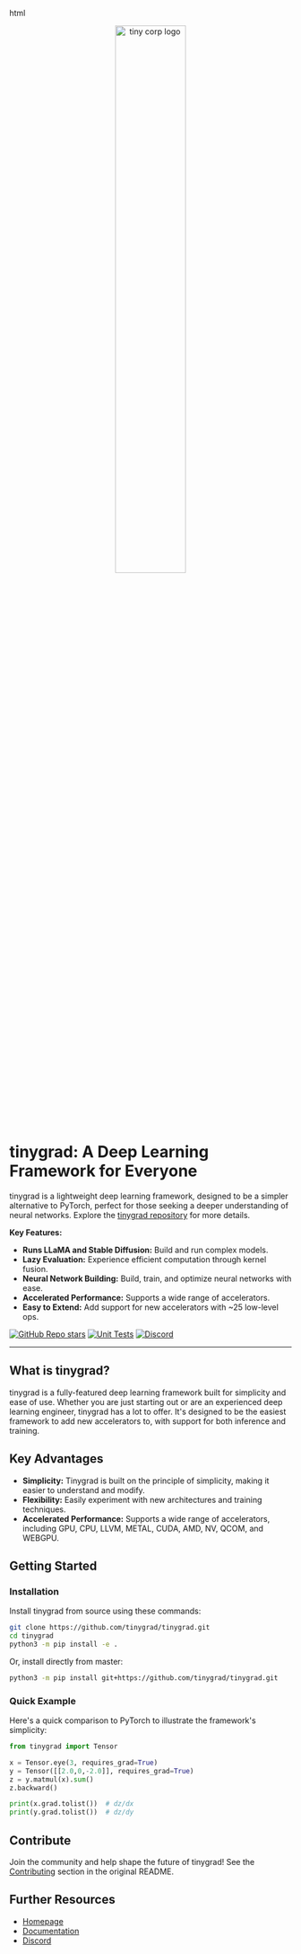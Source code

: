 html
<div align="center">

<picture>
  <source media="(prefers-color-scheme: light)" srcset="/docs/logo_tiny_light.svg">
  <img alt="tiny corp logo" src="/docs/logo_tiny_dark.svg" width="50%" height="50%">
</picture>

</div>

# tinygrad: A Deep Learning Framework for Everyone

tinygrad is a lightweight deep learning framework, designed to be a simpler alternative to PyTorch, perfect for those seeking a deeper understanding of neural networks. Explore the [tinygrad repository](https://github.com/tinygrad/tinygrad) for more details.

**Key Features:**

*   **Runs LLaMA and Stable Diffusion:** Build and run complex models.
*   **Lazy Evaluation:** Experience efficient computation through kernel fusion.
*   **Neural Network Building:** Build, train, and optimize neural networks with ease.
*   **Accelerated Performance:** Supports a wide range of accelerators.
*   **Easy to Extend:** Add support for new accelerators with ~25 low-level ops.

[![GitHub Repo stars](https://img.shields.io/github/stars/tinygrad/tinygrad)](https://github.com/tinygrad/tinygrad/stargazers)
[![Unit Tests](https://github.com/tinygrad/tinygrad/actions/workflows/test.yml/badge.svg)](https://github.com/tinygrad/tinygrad/actions/workflows/test.yml)
[![Discord](https://img.shields.io/discord/1068976834382925865)](https://discord.gg/ZjZadyC7PK)

---

## What is tinygrad?

tinygrad is a fully-featured deep learning framework built for simplicity and ease of use. Whether you are just starting out or are an experienced deep learning engineer, tinygrad has a lot to offer. It's designed to be the easiest framework to add new accelerators to, with support for both inference and training.

## Key Advantages

*   **Simplicity:** Tinygrad is built on the principle of simplicity, making it easier to understand and modify.
*   **Flexibility:** Easily experiment with new architectures and training techniques.
*   **Accelerated Performance:** Supports a wide range of accelerators, including GPU, CPU, LLVM, METAL, CUDA, AMD, NV, QCOM, and WEBGPU.

## Getting Started

### Installation

Install tinygrad from source using these commands:

```bash
git clone https://github.com/tinygrad/tinygrad.git
cd tinygrad
python3 -m pip install -e .
```

Or, install directly from master:

```bash
python3 -m pip install git+https://github.com/tinygrad/tinygrad.git
```

### Quick Example

Here's a quick comparison to PyTorch to illustrate the framework's simplicity:

```python
from tinygrad import Tensor

x = Tensor.eye(3, requires_grad=True)
y = Tensor([[2.0,0,-2.0]], requires_grad=True)
z = y.matmul(x).sum()
z.backward()

print(x.grad.tolist())  # dz/dx
print(y.grad.tolist())  # dz/dy
```

## Contribute

Join the community and help shape the future of tinygrad! See the [Contributing](#contributing) section in the original README.

## Further Resources

*   [Homepage](https://github.com/tinygrad/tinygrad)
*   [Documentation](https://docs.tinygrad.org/)
*   [Discord](https://discord.gg/ZjZadyC7PK)